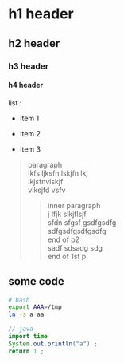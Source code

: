 #    h1 header
##   h2 header
###  h3 header
#### h4 header

list :
* item 1
- item 2
* item 3

> paragraph  
> lkfs ljksfn lskjfn lkj  
> lkjsfnvlskjf  
> vlksjfd vsfv  
>> inner paragraph  
>> j lfjk slkjflsjf  
>>  sfdn sfgsf gsdfgsdfg  
>> sdfgsdfgsdfgsdfg  
>> end of p2  
sadf sdsadg sdg  
end of 1st p  


## some code
```bash
# bash
export AAA=/tmp
ln -s a aa
```

```java
// java
import time
System.out.println("a") ;
return 1 ;
```

